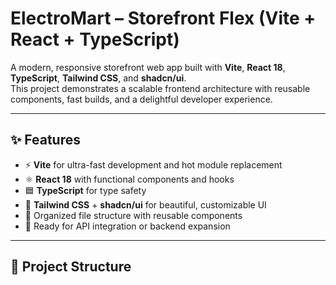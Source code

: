 # ElectroMart – Storefront Flex (Vite + React + TypeScript)

A modern, responsive storefront web app built with **Vite**, **React 18**, **TypeScript**, **Tailwind CSS**, and **shadcn/ui**.  
This project demonstrates a scalable frontend architecture with reusable components, fast builds, and a delightful developer experience.

---

## ✨ Features
- ⚡ **Vite** for ultra-fast development and hot module replacement
- ⚛️ **React 18** with functional components and hooks
- 🟦 **TypeScript** for type safety
- 🎨 **Tailwind CSS** + **shadcn/ui** for beautiful, customizable UI
- 📂 Organized file structure with reusable components
- 🧩 Ready for API integration or backend expansion

---

## 📁 Project Structure
